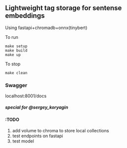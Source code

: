 ## Lightweight tag storage for sentense embeddings
  Using fastapi+chromadb+onnx(tinybert)

  To run
```
make setup
make build
make up
```

  To stop
```
make clean
```
### Swagger

  localhost:8001/docs



##### special for @sergey_koryagin


#### :TODO

1. add volume to chroma to store local collections
2. test endpoints on fastapi
3. test model